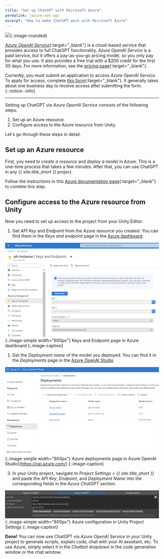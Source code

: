 ```yaml
---
title: "Set up ChatGPT with Microsoft Azure"
permalink: /azure-set-up/
excerpt: "How to make ChatGPT work with Microsoft Azure"
---
```


![](https://upload.wikimedia.org/wikipedia/commons/f/fa/Microsoft_Azure.svg){:.image-rounded}

[*Azure OpenAI Service*](https://azure.microsoft.com/en-us/services/openai/){:target="_blank"} is a cloud-based service that provides access to full ChatGPT functionality. *Azure OpenAI Service* is a paid service, but it offers a pay-as-you-go pricing model, so you only pay for what you use. It also provides a free trial with a $200 credit for the first 30 days. For more information, see the [pricing page](https://azure.microsoft.com/en-us/pricing/details/cognitive-services/openai-service/#pricing){:target="_blank"}.

Currently, you must submit an application to access *Azure OpenAI Service*. To apply for access, complete [this form](https://aka.ms/oai/access){:target="_blank"}. It generally takes about one business day to receive access after submitting the form.
{:.notice--info}

---

Setting up ChatGPT via *Azure OpenAI Service* consists of the following steps:

1. Set up an Azure resource.
1. Configure access to the Azure resource from Unity.

Let's go through these steps in detail.

## Set up an Azure resource

First, you need to *create a resource* and *deploy a model* in Azure.
This is a one-time process that takes a few minutes. After that, you can use ChatGPT in any {{ site.title_short }} project.

Follow the instructions in this [Azure documentation page](https://learn.microsoft.com/en-us/azure/ai-services/openai/how-to/create-resource?pivots=web-portal){:target="_blank"} to comlete this step.

## Configure access to the Azure resource from Unity

Now you need to set up access to the project from your Unity Editor.

1. Get *API Key* and *Endpoint* from the Azure resource you created. You can find them in the *Keys and endpoint* page in the [Azure dashboard](https://portal.azure.com/).

[![](/assets/images/manual_images/azure-keys-and-endpoint.png)](/assets/images/manual_images/azure-keys-and-endpoint.png){:.image-simple width="600px"}
Keys and Endpoint page in Azure dashboard
{:.image-caption}

1. Get the *Deployment name* of the model you deployed. You can find it in the *Deployments* page in the [Azure OpenAI Studio](https://oai.azure.com/)

[![](/assets/images/manual_images/azure-deployments.png)](/assets/images/manual_images/azure-deployments.png){:.image-simple width="600px"}
Azure deployments page in Azure OpenAI Studio](https://oai.azure.com/)
{:.image-caption}

3. In your Unity project, navigate to *Project Settings > {{ site.title_short }}* and paste the *API Key*, *Endpoint*, and *Deployment Name* into the corresponding fields in the *Azure ChatGPT* section.

[![](/assets/images/manual_images/azure-unity-project-settings.png)](/assets/images/manual_images/azure-unity-project-settings.png){:.image-simple width="600px"}
Azure configuration in Unity Project Settings
{:.image-caption}

**Done!** You can now use ChatGPT via *Azure OpenAI Service* in your Unity project to generate scripts, explain code, chat with your AI assistant, etc. To use Azure, simply select it in the *Chatbot* dropdown in the code generation window or the chat window.
